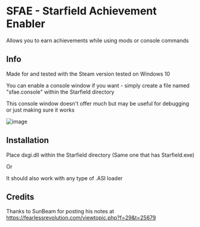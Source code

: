 # SFAE - Starfield Achievement Enabler
Allows you to earn achievements while using mods or console commands

## Info
Made for and tested with the Steam version
tested on Windows 10

You can enable a console window if you want - simply create a file named "sfae.console" within the Starfield directory

This console window doesn't offer much but may be useful for debugging or just making sure it works

![image](https://github.com/server-imp/SFAE/assets/66805612/bacef837-bf61-4662-a3e7-6d546f2633d4)

## Installation
Place dxgi.dll within the Starfield directory (Same one that has Starfield.exe)

Or

It should also work with any type of .ASI loader


## Credits
Thanks to SunBeam for posting his notes at https://fearlessrevolution.com/viewtopic.php?f=29&t=25679
